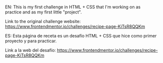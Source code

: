 EN:
This is my first challenge in HTML + CSS that I'm working on as practice and as my first little "project".

Link to the original challenge website: https://www.frontendmentor.io/challenges/recipe-page-KiTsR8QQKm

ES:
Esta página de receta es un desafío HTML + CSS que hice como primer proyecto y para practicar.

Link a la web del desafío:
https://www.frontendmentor.io/challenges/recipe-page-KiTsR8QQKm
